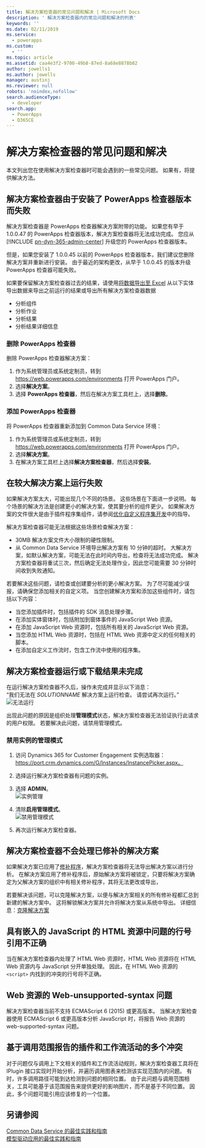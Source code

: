 ```yaml
---
title: 解决方案检查器的常见问题和解决 | Microsoft Docs
description: ' 解决方案检查器内的常见问题和解决的列表'
keywords: ''
ms.date: 02/11/2019
ms.service:
  - powerapps
ms.custom:
  - ''
ms.topic: article
ms.assetid: caa4e3f2-9700-49b8-87ed-8a68e8878b02
author: jowells1
ms.author: jowells
manager: austinj
ms.reviewer: null
robots: 'noindex,nofollow'
search.audienceType:
  - developer
search.app:
  - PowerApps
  - D365CE
---
```

# <a name="common-issues-and-resolutions-for-solution-checker"></a>解决方案检查器的常见问题和解决

本文列出您在使用解决方案检查器时可能会遇到的一些常见问题。 如果有，将提供解决方法。

## <a name="solution-checker-runs-fail-due-to-powerapps-checker-version-installed"></a>解决方案检查器由于安装了 PowerApps 检查器版本而失败
解决方案检查器是 PowerApps 检查器解决方案附带的功能。  如果您有早于 1.0.0.47 的 PowerApps 检查器版本，解决方案检查器将无法成功完成。 您应从 [!INCLUDE [pn-dyn-365-admin-center](../../includes/pn-dyn-365-admin-center.md)] 升级您的 PowerApps 检查器版本。 

但是，如果您安装了 1.0.0.45 以前的 PowerApps 检查器版本，我们建议您删除解决方案并重新进行安装。 由于最近的架构更改，从早于 1.0.0.45 的版本升级 PowerApps 检查器可能失败。

如果要保留解决方案检查器过去的结果，请使用[将数据导出至 Excel](../../user/export-data-excel.md) 从以下实体导出数据来导出之前运行的结果或导出所有解决方案检查器数据

- 分析组件
- 分析作业
- 分析结果
- 分析结果详细信息

### <a name="delete-powerapps-checker"></a>删除 PowerApps 检查器

删除 PowerApps 检查器解决方案：

1. 作为系统管理员或系统定制员，转到 https://web.powerapps.com/environments 打开 PowerApps 门户。
2. 选择**解决方案**。
3. 选择 **PowerApps 检查器**，然后在解决方案工具栏上，选择**删除**。

### <a name="add-powerapps-checker"></a>添加 PowerApps 检查器

将 PowerApps 检查器重新添加到 Common Data Service 环境：

1. 作为系统管理员或系统定制员，转到 https://web.powerapps.com/environments 打开 PowerApps 门户。
2. 选择**解决方案**。
3. 在解决方案工具栏上选择**解决方案检查器**，然后选择**安装**。

## <a name="runs-on-large-solutions-fail"></a>在较大解决方案上运行失败

如果解决方案太大，可能出现几个不同的场景。 这些场景在下面进一步说明。 每个场景的解决方法是创建更小的解决方案，使其要分析的组件更少。 如果解决方案的文件很大是由于插件程序集组件，请参阅[优化自定义程序集开发](../../developer/common-data-service/best-practices/business-logic/optimize-assembly-development.md)中的指导。

解决方案检查器可能无法根据这些场景检查解决方案：
- 30MB 解决方案文件大小限制的硬性限制。  
- 从 Common Data Service 环境导出解决方案有 10 分钟的超时。 大解决方案，如默认解决方案，可能无法在此时间内导出，检查将无法成功完成。 解决方案检查器将重试三次，然后确定无法处理作业，因此您可能需要 30 分钟时间收到失败通知。

若要解决这些问题，请检查或创建要分析的更小解决方案。 为了尽可能减少误报，请确保您添加相关的自定义项。 当您创建解决方案和添加这些组件时，请包括以下内容：

- 当您添加插件时，包括插件的 SDK 消息处理步骤。
- 在添加实体窗体时，包括附加到窗体事件的 JavaScript Web 资源。  
- 在添加 JavaScript Web 资源时，包括所有相关的 JavaScript Web 资源。
- 当您添加 HTML Web 资源时，包括在 HTML Web 资源中定义的任何相关的脚本。
- 在添加自定义工作流时，包含工作流中使用的程序集。

## <a name="solution-checker-run-or-download-results-dont-complete"></a>解决方案检查器运行或下载结果未完成 
在运行解决方案检查器不久后，操作未完成并显示以下消息：<br />
“我们无法在 *SOLUTIONNAME* 解决方案上运行检查。 请尝试再次运行。” <br />
![无法运行](media/solution-checker-werent-able-to-run.png)

出现此问题的原因是组织处理**管理模式**状态，解决方案检查器无法验证执行此请求的用户权限。 若要解决此问题，请禁用管理模式。 

### <a name="disable-administration-mode-for-an-instance"></a>禁用实例的管理模式
1. 访问 Dynamics 365 for Customer Engagement 实例选取器：https://port.crm.dynamics.com/G/Instances/InstancePicker.aspx。
2. 选择运行解决方案检查器有问题的实例。
3. 选择 **ADMIN**。<br />
![实例管理](media/solution-checker-instance-admin.png)

4. 清除**启用管理模式**。 <br />
![禁用管理模式](media/solution-checker-instance-disable-admin-mode.png)

5. 再次运行解决方案检查器。

## <a name="solution-checker-will-not-process-patched-solutions"></a>解决方案检查器不会处理已修补的解决方案

如果解决方案已应用了[修补程序](https://docs.microsoft.com/powerapps/developer/common-data-service/create-patches-simplify-solution-updates)，解决方案检查器将无法导出解决方案以进行分析。 在解决方案应用了修补程序后，原始解决方案将被锁定，只要将解决方案确定为父解决方案的组织中有相关修补程序，其将无法更改或导出，

若要解决该问题，可以克隆解决方案，以便与解决方案相关的所有修补程都汇总到新建的解决方案中。 这将解锁解决方案并允许将解决方案从系统中导出。 详细信息：[克隆解决方案](use-segmented-solutions-patches-simplify-updates.md#clone-a-solution)

## <a name="line-number-references-for-issues-in-html-resources-with-embedded-javascript-are-not-correct"></a>具有嵌入的 JavaScript 的 HTML 资源中问题的行号引用不正确 

当在解决方案检查器内处理了 HTML Web 资源时，HTML Web 资源将在 HTML Web 资源内与 JavaScript 分开单独处理。 因此，在 HTML Web 资源的 `<script>` 内找到的冲突的行号将不正确。

## <a name="web-unsupported-syntax-issue-for-web-resources"></a>Web 资源的 Web-unsupported-syntax 问题

解决方案检查器当前不支持 ECMAScript 6 (2015) 或更高版本。 当解决方案检查器使用 ECMAScript 6 或更高版本分析 JavaScript 时，将报告 Web 资源的 web-supported-syntax 问题。  

## <a name="multiple-violations-reported-for-plug-ins-and-workflow-activities-based-on-call-scope"></a>基于调用范围报告的插件和工作流活动的多个冲突

对于问题仅与调用上下文相关的插件和工作流活动规则，解决方案检查器工具将在 IPlugin 接口实现时开始分析，并遍历调用图表来检测该实现范围内的问题。  有时，许多调用路径可能到达检测到问题的相同位置。  由于此问题与调用范围相关，工具可能基于该范围报告来提供更好的影响图片，而不是基于不同位置。 因此，多个问题可能引用应该修复的一个位置。

## <a name="see-also"></a>另请参阅
[Common Data Service 的最佳实践和指南](../../developer/common-data-service/best-practices/index.md)<br />
[模型驱动应用的最佳实践和指南](../../developer/model-driven-apps/best-practices/index.md)<br />

